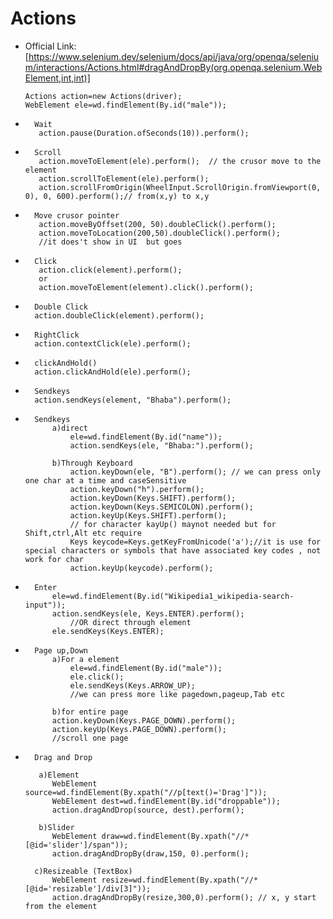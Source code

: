 # Actions  





*	Official Link:[https://www.selenium.dev/selenium/docs/api/java/org/openqa/selenium/interactions/Actions.html#dragAndDropBy(org.openqa.selenium.WebElement,int,int)]   
  	

		Actions action=new Actions(driver);
		WebElement ele=wd.findElement(By.id("male"));

*		Wait
		 action.pause(Duration.ofSeconds(10)).perform();		
		
*		Scroll
		 action.moveToElement(ele).perform();  // the crusor move to the element
		 action.scrollToElement(ele).perform();   
		 action.scrollFromOrigin(WheelInput.ScrollOrigin.fromViewport(0, 0), 0, 600).perform();// from(x,y) to x,y

*		Move crusor pointer
		 action.moveByOffset(200, 50).doubleClick().perform(); 
		 action.moveToLocation(200,50).doubleClick().perform();			
		 //it does't show in UI  but goes
		
*		Click
		 action.click(element).perform();
		 or
		 action.moveToElement(element).click().perform();
		 
*		Double Click		 
		action.doubleClick(element).perform();

*		RightClick
		action.contextClick(ele).perform();

*		clickAndHold()  
		action.clickAndHold(ele).perform();		
		 
*		Sendkeys   
		action.sendKeys(element, "Bhaba").perform();	
		 
*		Sendkeys
			a)direct
				ele=wd.findElement(By.id("name"));
				action.sendKeys(ele, "Bhaba:").perform();   

			b)Through Keyboard
				action.keyDown(ele, "B").perform(); // we can press only one char at a time and caseSensitive
				action.keyDown("h").perform();	
				action.keyDown(Keys.SHIFT).perform();
				action.keyDown(Keys.SEMICOLON).perform();
				action.keyUp(Keys.SHIFT).perform();
				// for character kayUp() maynot needed but for Shift,ctrl,Alt etc require
				Keys keycode=Keys.getKeyFromUnicode('a');//it is use for  special characters or symbols that have associated key codes , not work for char
				action.keyUp(keycode).perform();	
			
*		Enter 
			ele=wd.findElement(By.id("Wikipedia1_wikipedia-search-input"));
			action.sendKeys(ele, Keys.ENTER).perform();
		    	//OR direct through element
			ele.sendKeys(Keys.ENTER);	
			
*		Page up,Down
			a)For a element
				ele=wd.findElement(By.id("male"));
				ele.click();
				ele.sendKeys(Keys.ARROW_UP);
				//we can press more like pagedown,pageup,Tab etc   

			b)for entire page
			action.keyDown(Keys.PAGE_DOWN).perform(); 
			action.keyUp(Keys.PAGE_DOWN).perform(); 
			//scroll one page						 	
		 
*		Drag and Drop	  
  
		 a)Element   
			WebElement source=wd.findElement(By.xpath("//p[text()='Drag']"));
			WebElement dest=wd.findElement(By.id("droppable")); 
			action.dragAndDrop(source, dest).perform();  
		 
   		 b)Slider   
			WebElement draw=wd.findElement(By.xpath("//*[@id='slider']/span"));
			action.dragAndDropBy(draw,150, 0).perform();  
  
		c)Resizeable (TextBox)   
			WebElement resize=wd.findElement(By.xpath("//*[@id='resizable']/div[3]"));
			action.dragAndDropBy(resize,300,0).perform(); // x, y start from the element   

			
				
		
 